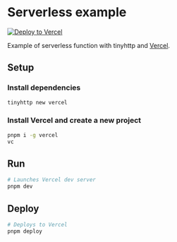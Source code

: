 # Serverless example

[![Deploy to Vercel](https://vercel.com/button)](https://vercel.com/import/project?template=https://github.com/tinyhttp/tinyhttp/blob/master/examples/serverless)

Example of serverless function with tinyhttp and [Vercel](https://vercel.com).

## Setup

### Install dependencies

```sh
tinyhttp new vercel
```

### Install Vercel and create a new project

```sh
pnpm i -g vercel
vc
```

## Run

```sh
# Launches Vercel dev server
pnpm dev
```

## Deploy

```sh
# Deploys to Vercel
pnpm deploy
```
